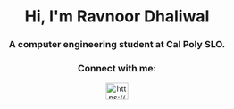 <h1 align="center">Hi, I'm Ravnoor Dhaliwal</h1>
<h3 align="center">A computer engineering student at Cal Poly SLO.</h3>

<h3 align="center">Connect with me:</h3>
<p align="center">
<a href="https://www.linkedin.com/in/ravnoor-dhaliwal/" target="blank"><img align="center" src="https://raw.githubusercontent.com/rahuldkjain/github-profile-readme-generator/master/src/images/icons/Social/linked-in-alt.svg" alt="https://www.linkedin.com/in/ravnoor-dhaliwal/" height="30" width="40" /></a>
</p>
